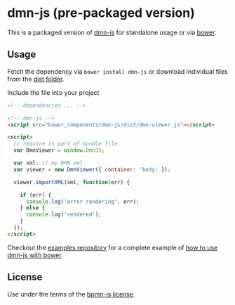 # dmn-js (pre-packaged version)

This is a packaged version of [dmn-js](https://github.com/bpmn-io/dmn-js) for standalone usage or via [bower](http://bower.io).


## Usage

Fetch the dependency via `bower install dmn-js` or download individual files from the [dist folder](https://github.com/bpmn-io/bower-dmn-js/tree/master/dist).

Include the file into your project

```html
<!-- dependencies ... -->

<!-- dmn-js -->
<script src="bower_components/dmn-js/dist/dmn-viewer.js"></script>

<script>
  // require is part of bundle file
  var DmnViewer = window.DmnJS;

  var xml; // my DMN xml
  var viewer = new DmnViewer({ container: 'body' });

  viewer.importXML(xml, function(err) {

    if (err) {
      console.log('error rendering', err);
    } else {
      console.log('rendered');
    }
  });
</script>
```


Checkout the [examples repository](https://github.com/bpmn-io/dmn-js-examples) for a complete example of [how to use dmn-js with bower](https://github.com/bpmn-io/dmn-js-examples/tree/master/simple-bower).


## License

Use under the terms of the [bpmn-js license](http://bpmn.io/license).
